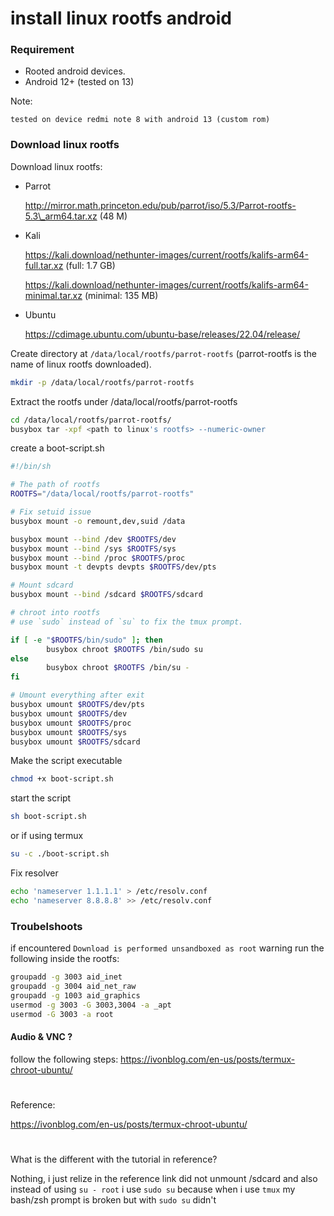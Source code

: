 # install linux rootfs android

### Requirement

* Rooted android devices.
* Android 12+ (tested on 13)

Note:

```
tested on device redmi note 8 with android 13 (custom rom)
```

### Download linux rootfs

Download linux rootfs:

*   Parrot

    http://mirror.math.princeton.edu/pub/parrot/iso/5.3/Parrot-rootfs-5.3\_arm64.tar.xz (48 M)
*   Kali

    https://kali.download/nethunter-images/current/rootfs/kalifs-arm64-full.tar.xz (full: 1.7 GB)

    https://kali.download/nethunter-images/current/rootfs/kalifs-arm64-minimal.tar.xz (minimal: 135 MB)
*   Ubuntu

    https://cdimage.ubuntu.com/ubuntu-base/releases/22.04/release/

Create directory at `/data/local/rootfs/parrot-rootfs` (parrot-rootfs is the name of linux rootfs downloaded).

```bash
mkdir -p /data/local/rootfs/parrot-rootfs
```

Extract the rootfs under /data/local/rootfs/parrot-rootfs

```bash
cd /data/local/rootfs/parrot-rootfs/
busybox tar -xpf <path to linux's rootfs> --numeric-owner
```

create a boot-script.sh

```bash
#!/bin/sh

# The path of rootfs
ROOTFS="/data/local/rootfs/parrot-rootfs"

# Fix setuid issue
busybox mount -o remount,dev,suid /data

busybox mount --bind /dev $ROOTFS/dev
busybox mount --bind /sys $ROOTFS/sys
busybox mount --bind /proc $ROOTFS/proc
busybox mount -t devpts devpts $ROOTFS/dev/pts

# Mount sdcard
busybox mount --bind /sdcard $ROOTFS/sdcard

# chroot into rootfs
# use `sudo` instead of `su` to fix the tmux prompt.

if [ -e "$ROOTFS/bin/sudo" ]; then
        busybox chroot $ROOTFS /bin/sudo su
else
        busybox chroot $ROOTFS /bin/su -
fi

# Umount everything after exit
busybox umount $ROOTFS/dev/pts
busybox umount $ROOTFS/dev
busybox umount $ROOTFS/proc
busybox umount $ROOTFS/sys
busybox umount $ROOTFS/sdcard
```

Make the script executable

```bash
chmod +x boot-script.sh
```

start the script

```bash
sh boot-script.sh
```

or if using termux

```bash
su -c ./boot-script.sh
```

Fix resolver

```bash
echo 'nameserver 1.1.1.1' > /etc/resolv.conf
echo 'nameserver 8.8.8.8' >> /etc/resolv.conf
```

### Troubelshoots

if encountered `Download is performed unsandboxed as root` warning run the following inside the rootfs:

```bash
groupadd -g 3003 aid_inet
groupadd -g 3004 aid_net_raw
groupadd -g 1003 aid_graphics
usermod -g 3003 -G 3003,3004 -a _apt
usermod -G 3003 -a root
```

#### Audio & VNC ?

follow the following steps: https://ivonblog.com/en-us/posts/termux-chroot-ubuntu/

#

Reference:&#x20;

https://ivonblog.com/en-us/posts/termux-chroot-ubuntu/

#

What is the different with the tutorial in reference?

Nothing, i just relize in the reference link did not unmount /sdcard and also instead of using `su - root` i use `sudo su` because when i use `tmux` my bash/zsh prompt is broken but with `sudo su` didn't
